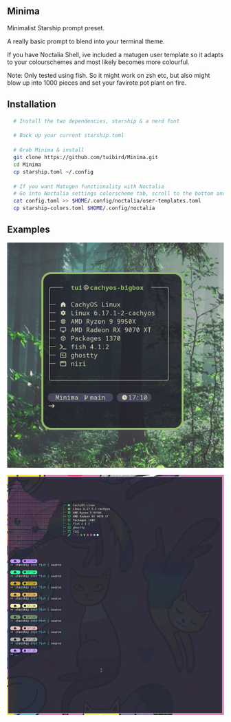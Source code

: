 ## Minima

Minimalist Starship prompt preset.

A really basic prompt to blend into your terminal theme.

If you have Noctalia Shell, ive included a matugen user template so it adapts to your colourschemes and most likely becomes more colourful.

Note: Only tested using fish. So it might work on zsh etc, but also might blow up into 1000 pieces and set your favirote pot plant on fire.

## Installation


```bash
  # Install the two dependencies, starship & a nerd font
  
  # Back up your current starship.toml

  # Grab Minima & install
  git clone https://github.com/tuibird/Minima.git
  cd Minima
  cp starship.toml ~/.config

  # If you want Matugen functionality with Noctalia
  # Go into Noctalia settings colorscheme tab, scroll to the bottom and enable user templates
  cat config.toml >> $HOME/.config/noctalia/user-templates.toml
  cp starship-colors.toml $HOME/.config/noctalia 
```
    
## Examples

![App Screenshot](https://raw.githubusercontent.com/tuibird/Minima/refs/heads/main/example2.png)

![App Screenshot](https://raw.githubusercontent.com/tuibird/Minima/refs/heads/main/example3.png)